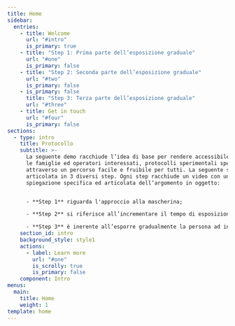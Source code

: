 ```yaml
---
title: Home
sidebar:
  entries:
    - title: Welcome
      url: "#intro"
      is_primary: true
    - title: "Step 1: Prima parte dell’esposizione graduale"
      url: "#one"
      is_primary: false
    - title: "Step 2: Seconda parte dell’esposizione graduale"
      url: "#two"
      is_primary: false
    - is_primary: false
      title: "Step 3: Terza parte dell’esposizione graduale"
      url: "#three"
    - title: Get in touch
      url: "#four"
      is_primary: false
sections:
  - type: intro
    title: Protocollo
    subtitle: >-
      La seguente demo racchiude l’idea di base per rendere accessibile a tutte
      le famiglie ed operatori interessati, protocolli sperimentali specifici,
      attraverso un percorso facile e fruibile per tutti. La seguente sezione è
      articolata in 3 diversi step. Ogni step racchiude un video con una
      spiegazione specifica ed articolata dell’argomento in oggetto:


      - **Step 1** riguarda l'approccio alla mascherina;

      - **Step 2** si riferisce all’incrementare il tempo di esposizione;

      - **Step 3** è inerente all’esporre gradualmente la persona ad indossare la mascherina.
    section_id: intro
    background_style: style1
    actions:
      - label: Learn more
        url: "#one"
        is_scrolly: true
        is_primary: false
    component: Intro
menus:
  main:
    title: Home
    weight: 1
template: home
---
```

